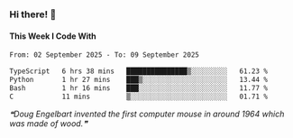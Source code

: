### Hi there! 👋

#### This Week I Code With
<!--START_SECTION:waka-->

```txt
From: 02 September 2025 - To: 09 September 2025

TypeScript   6 hrs 38 mins   ███████████████▒░░░░░░░░░   61.23 %
Python       1 hr 27 mins    ███▒░░░░░░░░░░░░░░░░░░░░░   13.44 %
Bash         1 hr 16 mins    ███░░░░░░░░░░░░░░░░░░░░░░   11.77 %
C            11 mins         ▒░░░░░░░░░░░░░░░░░░░░░░░░   01.71 %
```

<!--END_SECTION:waka-->

<!--STARTS_HERE_QUOTE_README-->
<i>❝Doug Engelbart invented the first computer mouse in around 1964 which was made of wood.❞</i>
<!--ENDS_HERE_QUOTE_README-->
